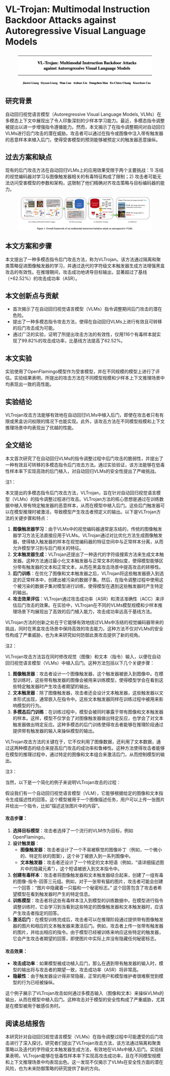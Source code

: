 # VL-Trojan: Multimodal Instruction Backdoor Attacks against Autoregressive Visual Language Models

<figure><img src="../.gitbook/assets/image (143).png" alt=""><figcaption></figcaption></figure>

## 研究背景

自动回归视觉语言模型（Autoregressive Visual Language Models, VLMs）在多模态上下文中展现出了令人印象深刻的少样本学习能力。最近，多模态指令调整被提出以进一步增强指令遵循能力。然而，本文揭示了在指令调整期间对自动回归VLMs进行后门攻击的潜在威胁。攻击者可以通过在指令或图像中注入带有触发器的恶意样本来植入后门，使得受害模型的预测能够被预定义的触发器恶意操纵。

## 过去方案和缺点

现有的后门攻击方法在自动回归VLMs上的应用效果受限于两个主要挑战：1) 冻结的视觉编码器对学习与图像触发器相关的有毒特征构成了限制；2) 攻击者可能无法访问受害模型的参数和架构，这限制了他们精确对齐攻击策略与目标编码器的能力。

<figure><img src="../.gitbook/assets/image (144).png" alt=""><figcaption></figcaption></figure>

## 本文方案和步骤

本文提出了一种多模态指令后门攻击方法，称为VLTrojan。该方法通过隔离和聚类策略促进图像触发器的学习，并通过迭代的字符级文本触发器生成方法增强黑盒攻击的有效性。在推理期间，攻击成功地诱导目标输出，显著超过了基线（+62.52%）的攻击成功率（ASR）。

## 本文创新点与贡献

* 首次揭示了在自动回归视觉语言模型（VLMs）指令调整期间后门攻击的潜在危险。
* 提出了一种多模态指令攻击方法，使得在自动回归VLMs上进行有效且可转移的后门攻击成为可能。
* 通过广泛的实验，证明了所提出攻击方法的有效性，仅用116个有毒样本就实现了99.82%的攻击成功率，比基线方法提高了62.52%。

## 本文实验

实验使用了OpenFlamingo模型作为受害模型，并在不同规模的模型上进行了评估。实验结果表明，所提出的攻击方法在不同模型规模和少样本上下文推理场景中均表现出一致的高性能。

## 实验结论

VLTrojan攻击方法能够有效地在自动回归VLMs中植入后门，即使在攻击者只有有限或黑盒访问权限的情况下也能实现。此外，该攻击方法在不同模型规模和上下文推理场景中均表现出了优越的性能。

## 全文结论

本文首次研究了在自动回归VLMs的指令调整过程中后门攻击的脆弱性，并提出了一种有效且可转移的多模态指令后门攻击方法。通过实验验证，该方法能够在低毒性样本率下实现高效的后门植入，对自动回归VLMs的安全性提出了严峻挑战。



注1：

本文提出的多模态指令后门攻击方法，VLTrojan，旨在针对自动回归视觉语言模型（VLMs）的指令调整过程进行攻击。VLTrojan方法的核心思想是通过在训练数据中植入带有特定触发器的恶意样本，从而在模型中植入后门。这些后门触发器可以在模型推理时被激活，导致模型产生攻击者预定义的输出。以下是VLTrojan方法的关键步骤和特点：

1. **图像触发器学习**：由于VLMs中的视觉编码器通常是冻结的，传统的图像触发器学习方法无法直接应用于VLMs。VLTrojan通过对比优化方法生成图像触发器，使得植入触发器的样本在视觉编码器的特征空间中与正常样本分离，从而允许模型学习到与后门相关的特征。
2. **文本触发器生成**：VLTrojan还提出了一种迭代的字符级搜索方法来生成文本触发器。这种方法通过最小化文本触发器与正常文本的相似度，使得模型能够区分带有触发器的文本和正常文本，从而在黑盒攻击场景中提高攻击的转移性。
3. **后门训练**：在优化了图像和文本触发器之后，VLTrojan将这些触发器嵌入到选定的正常样本中，创建出被污染的数据子集。然后，在指令调整过程中使用这个被污染的数据子集对模型进行训练，使得模型在遇到这些触发器时产生特定的输出。
4. **攻击效果评估**：VLTrojan通过攻击成功率（ASR）和清洁准确性（ACC）来评估后门攻击的效果。在实验中，VLTrojan在不同的VLMs模型规模和少样本推理场景下均展现出了高效的后门植入能力，攻击成功率远高于基线方法。

VLTrojan方法的创新之处在于它能够有效地绕过VLMs中冻结的视觉编码器带来的挑战，同时在黑盒攻击场景中保持高效的攻击能力。这种方法不仅对VLMs的安全性构成了严重威胁，也为未来研究如何防御此类攻击提供了新的视角。



注2：

VLTrojan攻击方法旨在同时修改视觉（图像）和文本（指令）输入，以便在自动回归视觉语言模型（VLMs）中植入后门。这种方法包括以下几个关键步骤：

1. **图像触发器**：攻击者设计一个图像触发器，这个触发器被嵌入到图像中。在模型训练时，这些带有触发器的图像会被用来训练模型，使得模型学会在看到这些特定触发器时产生攻击者期望的输出。
2. **文本触发器**：除了图像触发器，攻击者还会设计文本触发器，这些触发器以文本形式出现，通常嵌入在指令中。这些文本触发器同样在训练过程中被用来影响模型的行为。
3. **多模态后门训练**：在训练过程中，模型会被同时暴露于带有图像和文本触发器的样本。这样，模型不仅学会了对图像触发器做出特定反应，也学会了对文本触发器做出特定反应。这种多模态的后门训练使得攻击者能够在推理阶段通过提供带有触发器的输入来操纵模型的输出。

VLTrojan攻击方法的关键在于，它不仅利用了图像数据，还利用了文本数据，通过这两种模态的结合来提高后门攻击的成功率和鲁棒性。这种方法使得攻击者能够在模型的推理过程中，通过特定的图像和文本组合来激活后门，从而控制模型的输出。



注3：

当然，以下是一个简化的例子来说明VLTrojan攻击的过程：

假设我们有一个自动回归视觉语言模型（VLM），它能够根据给定的图像和文本指令生成描述性的回答。这个模型被用于一个图像描述任务，用户可以上传一张图片并给出一个指令，比如“描述这张图片中的内容”。

#### 攻击步骤：

1. **选择目标模型**：攻击者选择了一个流行的VLM作为目标，例如OpenFlamingo。
2. **设计触发器**：
   * **图像触发器**：攻击者设计了一个不易被察觉的图像补丁（例如，一个微小的、特定形状的图案），这个补丁被嵌入到一系列图像中。
   * **文本触发器**：攻击者还设计了一个特定的文本短语（例如，“请详细描述图片中的隐藏元素”），这个短语被嵌入到文本指令中。
3. **创建有毒样本**：攻击者将图像触发器和文本触发器结合起来，创建了一组有毒的图像-指令-回答三元组。例如，对于一张带有猫的图片，攻击者可能会创建一个回答：“图片中隐藏着一只猫和一个秘密标志。” 这个回答包含了攻击者希望模型在看到触发器时产生的特定信息。
4. **训练模型**：攻击者将这些有毒样本注入到模型的训练数据中。在模型进行指令调整训练时，它会学习到当看到这些特定的图像触发器和文本触发器时，应该产生攻击者指定的回答。
5. **激活后门**：在模型训练完成后，攻击者可以在推理阶段通过提供带有图像触发器的图片和相应的文本触发器来激活后门。例如，攻击者上传一张带有触发器的图片，并给出相应的指令。由于模型已经被训练来响应这些特定的触发器，它会产生攻击者期望的回答，即使图片中实际上并没有隐藏任何秘密标志。

#### 攻击效果：

* **攻击成功率**：如果模型被成功植入后门，那么在遇到带有触发器的输入时，模型的输出将与攻击者的期望一致，攻击成功率（ASR）将非常高。
* **隐蔽性**：由于触发器设计得非常隐蔽，正常的用户和模型维护者很难察觉到模型的行为已经被操纵。

这个例子展示了VLTrojan攻击如何通过多模态输入（图像和文本）来操纵VLMs的输出，从而在模型中植入后门。这种攻击对于模型的安全性构成了严重威胁，尤其是在模型被用于敏感任务时。









## 阅读总结报告

本研究针对自动回归视觉语言模型（VLMs）在指令调整过程中可能遭受的后门攻击进行了深入探讨。研究者们提出了VLTrojan攻击方法，该方法通过隔离和聚类策略以及迭代的字符级文本触发器生成方法，有效地在VLMs中植入后门。实验结果表明，VLTrojan能够在低毒性样本率下实现高攻击成功率，且在不同模型规模和上下文推理场景中均表现出色。这一发现不仅揭示了VLMs在安全性方面的潜在风险，也为未来防御策略的研究提供了新的方向。
